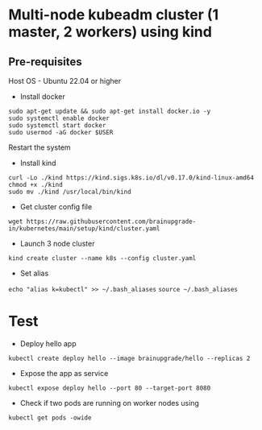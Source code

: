 # Multi-node kubeadm cluster (1 master, 2 workers) using kind
## Pre-requisites
Host OS - Ubuntu 22.04 or higher

- Install docker

```
sudo apt-get update && sudo apt-get install docker.io -y
sudo systemctl enable docker
sudo systemctl start docker
sudo usermod -aG docker $USER
```
Restart the system

- Install kind
```
curl -Lo ./kind https://kind.sigs.k8s.io/dl/v0.17.0/kind-linux-amd64
chmod +x ./kind
sudo mv ./kind /usr/local/bin/kind
```
- Get cluster config file

`wget https://raw.githubusercontent.com/brainupgrade-in/kubernetes/main/setup/kind/cluster.yaml`
- Launch 3 node cluster

`kind create cluster --name k8s --config cluster.yaml`
- Set alias 

`echo "alias k=kubectl" >> ~/.bash_aliases`
`source ~/.bash_aliases`

# Test 
- Deploy hello app 

`kubectl create deploy hello --image brainupgrade/hello --replicas 2`
- Expose the app as service 

`kubectl expose deploy hello --port 80 --target-port 8080`
- Check if two pods are running on worker nodes using


`kubectl get pods -owide`

